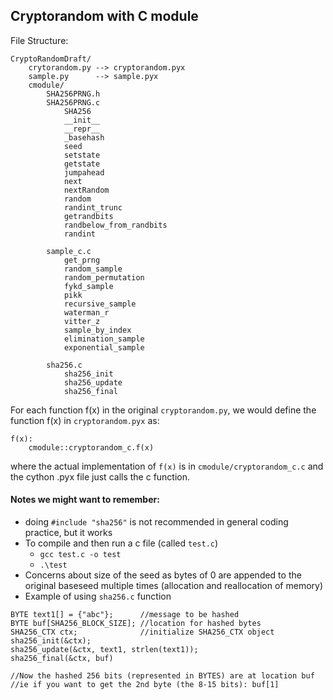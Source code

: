 ## Cryptorandom with C module

File Structure:
```
CryptoRandomDraft/
    crytorandom.py --> cryptorandom.pyx
    sample.py      --> sample.pyx
    cmodule/
        SHA256PRNG.h
        SHA256PRNG.c
            SHA256
            __init__
            __repr__
            _basehash
            seed
            setstate
            getstate
            jumpahead
            next
            nextRandom
            random
            randint_trunc
            getrandbits
            randbelow_from_randbits
            randint

        sample_c.c
            get_prng
            random_sample
            random_permutation
            fykd_sample
            pikk
            recursive_sample
            waterman_r
            vitter_z
            sample_by_index
            elimination_sample
            exponential_sample
            
        sha256.c
            sha256_init
            sha256_update
            sha256_final
```
For each function f(x) in the original `cryptorandom.py`, we would define the function f(x) in `cryptorandom.pyx` as:
```
f(x):
    cmodule::cryptorandom_c.f(x)
```
where the actual implementation of `f(x)` is in `cmodule/cryptorandom_c.c` and the cython .pyx file just calls the c function.


#### Notes we might want to remember:
+ doing `#include "sha256"` is not recommended in general coding practice, but it works
+ To compile and then run a c file (called `test.c`)
  + `gcc test.c -o test`
  + `.\test`
+ Concerns about size of the seed as bytes of 0 are appended to the original baseseed multiple times (allocation and reallocation of memory)
+ Example of using `sha256.c` function
```
BYTE text1[] = {"abc"};      //message to be hashed
BYTE buf[SHA256_BLOCK_SIZE]; //location for hashed bytes
SHA256_CTX ctx;              //initialize SHA256_CTX object
sha256_init(&ctx);
sha256_update(&ctx, text1, strlen(text1));
sha256_final(&ctx, buf)

//Now the hashed 256 bits (represented in BYTES) are at location buf
//ie if you want to get the 2nd byte (the 8-15 bits): buf[1]
```
